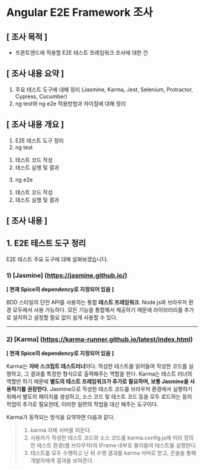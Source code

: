 # Angular E2E Framework 조사

## [ 조사 목적 ]
- 프론트엔드에 적용할 E2E 테스트 프레임워크 조사에 대한 건

## [ 조사 내용 요약 ]
1. 주요 테스트 도구에 대해 정리 (Jasmine, Karma, Jest, Selenium, Protractor, Cypress, Cucumber)
2. ng test와 ng e2e 적용방법과 차이점에 대해 정리

## [ 조사 내용 개요 ]
1. E2E 테스트 도구 정리
2. ng test  
1) 테스트 코드 작성  
2) 테스트 실행 및 결과  
3. ng e2e  
1) 테스트 코드 작성  
2) 테스트 실행 및 결과  

## [ 조사 내용 ]

## 1. E2E 테스트 도구 정리

E2E 테스트 주요 도구에 대해 살펴보겠습니다.

### 1) [Jasmine] (https://jasmine.github.io/)

**[ 현재 Spice의 dependency로 지정되어 있음 ]**

BDD 스타일의 단언 API를 사용하는 통합 **테스트 프레임워크**.
Node.js와 브라우저 환경 모두에서 사용 가능하다.
모든 기능을 통합해서 제공하기 때문에 라이브러리를 추가로 설치하고 설정할 필요 없이 쉽게 사용할 수 있다.

------

### 2) [Karma] (https://karma-runner.github.io/latest/index.html)

**[ 현재 Spice의 dependency로 지정되어 있음 ]**

Karma는 **자바 스크립트 테스트러너**이다.
작성한 테스트를 읽어들여 작성한 코드를 실행하고, 그 결과를 특정한 형식으로 출력해주는 역할을 한다.
Karma는 테스트 러너의 역할만 하기 때문에 **별도의 테스트 프레임워크가 추가로 필요하며, 보통 Jasmine을 사용하기를 권장한다.**
Jasmine으로 작성한 테스트 코드를 브라우저 환경에서 실행하기 위해서 별도의 페이지를 생성하고, 소스 코드 및 테스트 코드 등을 모두 로드하는 등의 작업이 추가로 필요한데, 이러한 일련의 작업을 대신 해주는 도구이다.

Karma가 동작되는 방식을 요약하면 다음과 같다.
> 1. karma 자체 서버를 띄운다.
> 2. 사용자가 작성한 테스트 코드와 소스 코드를 karma.config.js에 미리 정의한 테스트 환경(웹 브라우저)의 IFrame 내부로 불러들여 테스트를 실행한다.
> 3. 테스트를 모두 수행하고 난 뒤 수행 결과를 karma 서버로 받고, 콘솔을 통해 개발자에게 결과를 보여준다.
